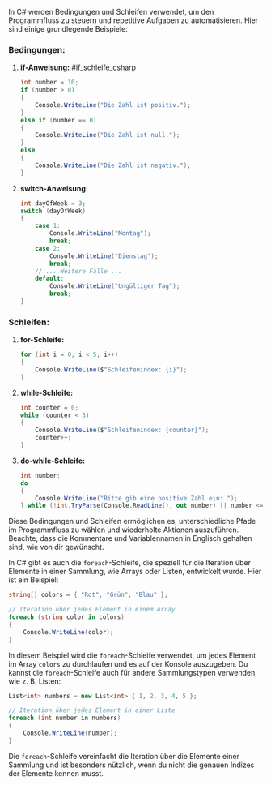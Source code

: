 In C# werden Bedingungen und Schleifen verwendet, um den Programmfluss zu steuern und repetitive Aufgaben zu automatisieren. Hier sind einige grundlegende Beispiele:

### Bedingungen:

1. **if-Anweisung:** #if_schleife_csharp
   ```csharp
   int number = 10;
   if (number > 0)
   {
       Console.WriteLine("Die Zahl ist positiv.");
   }
   else if (number == 0)
   {
       Console.WriteLine("Die Zahl ist null.");
   }
   else
   {
       Console.WriteLine("Die Zahl ist negativ.");
   }
   ```

2. **switch-Anweisung:**
   ```csharp
   int dayOfWeek = 3;
   switch (dayOfWeek)
   {
       case 1:
           Console.WriteLine("Montag");
           break;
       case 2:
           Console.WriteLine("Dienstag");
           break;
       // ... Weitere Fälle ...
       default:
           Console.WriteLine("Ungültiger Tag");
           break;
   }
   ```

### Schleifen:

1. **for-Schleife:**
   ```csharp
   for (int i = 0; i < 5; i++)
   {
       Console.WriteLine($"Schleifenindex: {i}");
   }
   ```

2. **while-Schleife:**
   ```csharp
   int counter = 0;
   while (counter < 3)
   {
       Console.WriteLine($"Schleifenindex: {counter}");
       counter++;
   }
   ```

3. **do-while-Schleife:**
   ```csharp
   int number;
   do
   {
       Console.WriteLine("Bitte gib eine positive Zahl ein: ");
   } while (!int.TryParse(Console.ReadLine(), out number) || number <= 0);
   ```

Diese Bedingungen und Schleifen ermöglichen es, unterschiedliche Pfade im Programmfluss zu wählen und wiederholte Aktionen auszuführen. Beachte, dass die Kommentare und Variablennamen in Englisch gehalten sind, wie von dir gewünscht.

In C# gibt es auch die `foreach`-Schleife, die speziell für die Iteration über Elemente in einer Sammlung, wie Arrays oder Listen, entwickelt wurde. Hier ist ein Beispiel:

```csharp
string[] colors = { "Rot", "Grün", "Blau" };

// Iteration über jedes Element in einem Array
foreach (string color in colors)
{
    Console.WriteLine(color);
}
```

In diesem Beispiel wird die `foreach`-Schleife verwendet, um jedes Element im Array `colors` zu durchlaufen und es auf der Konsole auszugeben. Du kannst die `foreach`-Schleife auch für andere Sammlungstypen verwenden, wie z. B. Listen:

```csharp
List<int> numbers = new List<int> { 1, 2, 3, 4, 5 };

// Iteration über jedes Element in einer Liste
foreach (int number in numbers)
{
    Console.WriteLine(number);
}
```

Die `foreach`-Schleife vereinfacht die Iteration über die Elemente einer Sammlung und ist besonders nützlich, wenn du nicht die genauen Indizes der Elemente kennen musst.